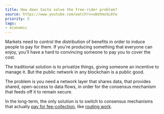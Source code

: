 ```yaml
---
title: How does Saito solve the free-rider problem?
source: https://www.youtube.com/watch?v=uWzhmoSL6Yw
priority: 5
tags:
- economic
---
```


Markets need to control the distribution of benefits in order to induce people to pay for them. If you're producing something that everyone can enjoy, you'll have a hard to convincing someone to pay you to cover the cost.

The traditional solution is to privatize things, giving someone an incentive to manage it. But the public network in any blockchain is a public good.

The problem is you need a network layer that shares data, that provides shared, open-access to data flows, in order for the consensus mechanism that feeds off it to remain secure.

In the long-term, the only solution is to switch to consensus mechanisms that actually [pay for fee-collection](https://saitoofficial.medium.com/the-infura-problem-fe68866484ec), like [routing work](https://org.saito.tech/wp-content/uploads/2021/03/Saito-2021-Routing-Work.pdf).
